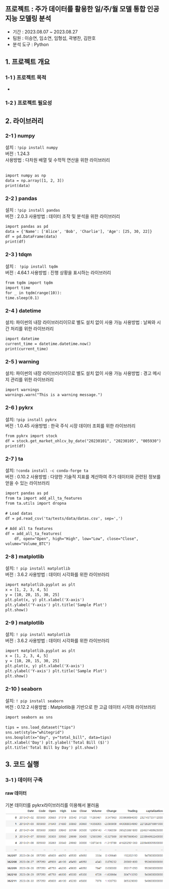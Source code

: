 ## 프로젝트 : 주가 데이터를 활용한 일/주/월 모델 통합 인공지능 모델링 분석

- 기간 : 2023.08.07 ~ 2023.08.27
- 팀원 : 이승연, 임소연, 임형섭, 곽병찬, 김한호
- 분석 도구 : Python

## 1. 프로젝트 개요
### 1-1 ) 프로젝트 목적
- 

### 1-2 ) 프로젝트 필요성 

## 2. 라이브러리  
### 2-1 ) numpy
설치 : ``` !pip install numpy ```<br>
버전 : 1.24.3 <br>
사용방법 : 다차원 배열 및 수학적 연산을 위한 라이브러리 <br>
<br>
``` 
import numpy as np
data = np.array([1, 2, 3])
print(data)
```

### 2-2 ) pandas  
설치 :  ``` !pip install pandas ```<br>
버전 : 2.0.3
사용방법 : 데이터 조작 및 분석을 위한 라이브러리
``` 
import pandas as pd 
data = {'Name': ['Alice', 'Bob', 'Charlie'], 'Age': [25, 30, 22]} 
df = pd.DataFrame(data) 
print(df)
```

### 2-3 ) tdqm
설치 :  ```  !pip install tqdm ```<br>
버전 : 4.64.1
사용방법 : 진행 상황을 표시하는 라이브러리
``` 
from tqdm import tqdm
import time 
for _ in tqdm(range(10)):
time.sleep(0.1)
```

### 2-4 )  datetime
설치: 파이썬의 내장 라이브러리이므로 별도 설치 없이 사용 가능
사용방법 : 날짜와 시간 처리를 위한 라이브러리
``` 
import datetime 
current_time = datetime.datetime.now() 
print(current_time)
```

### 2-5 )  warning
설치: 파이썬의 내장 라이브러리이므로 별도 설치 없이 사용 가능
사용방법 : 경고 메시지 관리를 위한 라이브러리
``` 
import warnings 
warnings.warn("This is a warning message.")
``` 

### 2-6 )  pykrx
설치: ``` !pip install pykrx ``` <br>
버전 : 1.0.45
사용방법 : 한국 주식 시장 데이터 조회를 위한 라이브러리
```
from pykrx import stock 
df = stock.get_market_ohlcv_by_date("20230101", "20230105", "005930")
print(df)
```

### 2-7 )  ta
설치: ``` !conda install -c conda-forge ta ``` <br>
버전 : 0.10.2
사용방법 : 다양한 기술적 지표를 계산하여 주가 데이터와 관련된 정보를 얻을 수 있는 라이브러리
```
import pandas as pd
from ta import add_all_ta_features
from ta.utils import dropna

# Load datas
df = pd.read_csv('ta/tests/data/datas.csv', sep=',')

# Add all ta features
df = add_all_ta_features(
    df, open="Open", high="High", low="Low", close="Close", volume="Volume_BTC")
```

### 2-8 ) matplotlib
설치: ``` ! pip install matplotlib ``` <br>
버전 : 3.6.2
사용방법 : 데이터 시각화를 위한 라이브러리
```
import matplotlib.pyplot as plt 
x = [1, 2, 3, 4, 5] 
y = [10, 20, 15, 30, 25] 
plt.plot(x, y) plt.xlabel('X-axis') 
plt.ylabel('Y-axis') plt.title('Sample Plot') 
plt.show()
```

### 2-9 ) matplotlib
설치: ``` ! pip install matplotlib ``` <br>
버전 : 3.6.2
사용방법 : 데이터 시각화를 위한 라이브러리
```
import matplotlib.pyplot as plt 
x = [1, 2, 3, 4, 5] 
y = [10, 20, 15, 30, 25] 
plt.plot(x, y) plt.xlabel('X-axis') 
plt.ylabel('Y-axis') plt.title('Sample Plot') 
plt.show()
```

### 2-10 ) seaborn 
설치: ``` ! pip install seaborn ``` <br>
버전 : 0.12.2
사용방법 : Matplotlib을 기반으로 한 고급 데이터 시각화 라이브러리
```
import seaborn as sns

tips = sns.load_dataset("tips") 
sns.set(style="whitegrid") 
sns.boxplot(x="day", y="total_bill", data=tips) 
plt.xlabel('Day') plt.ylabel('Total Bill ($)') 
plt.title('Total Bill by Day') plt.show()
```

## 3. 코드 실행

### 3-1 ) 데이터 구축

#### raw 데이터
기본 데이터를 pykrx라이브러리를 이용해서 불러옴
![raw 데이터](raw_data.png)


